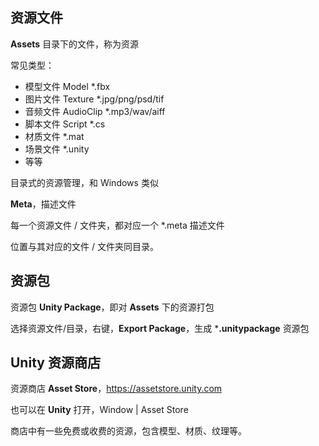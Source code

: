 ## 资源文件

**Assets** 目录下的文件，称为资源

常见类型：

-   模型文件 Model *.fbx
-   图片文件 Texture *.jpg/png/psd/tif
-   音频文件 AudioClip *.mp3/wav/aiff
-   脚本文件 Script *.cs
-   材质文件 *.mat
-   场景文件 *.unity
-   等等

目录式的资源管理，和 Windows 类似

**Meta**，描述文件

每一个资源文件 / 文件夹，都对应一个 *.meta 描述文件

位置与其对应的文件 / 文件夹同目录。



## 资源包

资源包 **Unity Package**，即对 **Assets** 下的资源打包

选择资源文件/目录，右键，**Export Package**，生成 ***.unitypackage** 资源包



## Unity 资源商店

资源商店 **Asset Store**，https://assetstore.unity.com

也可以在 **Unity** 打开，Window | Asset Store

商店中有一些免费或收费的资源，包含模型、材质、纹理等。
